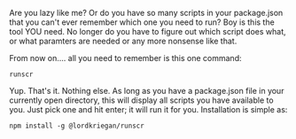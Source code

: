 Are you lazy like me? Or do you have so many scripts in your package.json that you can't ever remember which one you need to run? Boy is this the tool YOU need. No longer do you have to figure out which script does what, or what paramters are needed or any more nonsense like that.

From now on.... all you need to remember is this one command:

```runscr```

Yup. That's it. Nothing else. As long as you have a package.json file in your currently open directory, this will display all scripts you have available to you. Just pick one and hit enter; it will run it for you. Installation is simple as:

```npm install -g @lordkriegan/runscr```